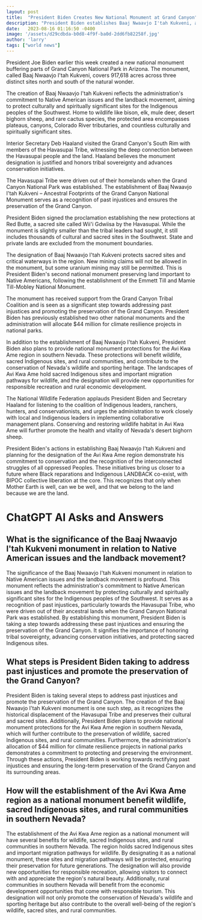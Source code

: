 ```yaml
---
layout: post
title:  "President Biden Creates New National Monument at Grand Canyon"
description: "President Biden establishes Baaj Nwaavjo I'tah Kukveni, a new national monument at the Grand Canyon, to protect culturally significant sites and advance Native American issues."
date:   2023-08-16 01:16:50 -0400
image: '/assets/d29cdbda-b0d8-4f9f-ba0d-2dd6fb82258f.jpg'
author: 'larry'
tags: ["world news"]
---
```


President Joe Biden earlier this week created a new national monument buffering parts of Grand Canyon National Park in Arizona. The monument, called Baaj Nwaavjo I'tah Kukveni, covers 917,618 acres across three distinct sites north and south of the natural wonder.

The creation of Baaj Nwaavjo I'tah Kukveni reflects the administration's commitment to Native American issues and the landback movement, aiming to protect culturally and spiritually significant sites for the Indigenous peoples of the Southwest. Home to wildlife like bison, elk, mule deer, desert bighorn sheep, and rare cactus species, the protected area encompasses plateaus, canyons, Colorado River tributaries, and countless culturally and spiritually significant sites.

Interior Secretary Deb Haaland visited the Grand Canyon's South Rim with members of the Havasupai Tribe, witnessing the deep connection between the Havasupai people and the land. Haaland believes the monument designation is justified and honors tribal sovereignty and advances conservation initiatives.

The Havasupai Tribe were driven out of their homelands when the Grand Canyon National Park was established. The establishment of Baaj Nwaavjo I'tah Kukveni – Ancestral Footprints of the Grand Canyon National Monument serves as a recognition of past injustices and ensures the preservation of the Grand Canyon.

President Biden signed the proclamation establishing the new protections at Red Butte, a sacred site called Wii'i Gdwiisa by the Havasupai. While the monument is slightly smaller than the tribal leaders had sought, it still includes thousands of cultural and sacred sites in the Southwest. State and private lands are excluded from the monument boundaries.

The designation of Baaj Nwaavjo I'tah Kukveni protects sacred sites and critical waterways in the region. New mining claims will not be allowed in the monument, but some uranium mining may still be permitted. This is President Biden's second national monument preserving land important to Native Americans, following the establishment of the Emmett Till and Mamie Till-Mobley National Monument.

The monument has received support from the Grand Canyon Tribal Coalition and is seen as a significant step towards addressing past injustices and promoting the preservation of the Grand Canyon. President Biden has previously established two other national monuments and the administration will allocate $44 million for climate resilience projects in national parks.

In addition to the establishment of Baaj Nwaavjo I'tah Kukveni, President Biden also plans to provide national monument protections for the Avi Kwa Ame region in southern Nevada. These protections will benefit wildlife, sacred Indigenous sites, and rural communities, and contribute to the conservation of Nevada's wildlife and sporting heritage. The landscapes of Avi Kwa Ame hold sacred Indigenous sites and important migration pathways for wildlife, and the designation will provide new opportunities for responsible recreation and rural economic development.

The National Wildlife Federation applauds President Biden and Secretary Haaland for listening to the coalition of Indigenous leaders, ranchers, hunters, and conservationists, and urges the administration to work closely with local and Indigenous leaders in implementing collaborative management plans. Conserving and restoring wildlife habitat in Avi Kwa Ame will further promote the health and vitality of Nevada's desert bighorn sheep.

President Biden's actions in establishing Baaj Nwaavjo I'tah Kukveni and planning for the designation of the Avi Kwa Ame region demonstrate his commitment to conservation and the recognition of the interconnected struggles of all oppressed Peoples. These initiatives bring us closer to a future where Black reparations and Indigenous LANDBACK co-exist, with BIPOC collective liberation at the core. This recognizes that only when Mother Earth is well, can we be well, and that we belong to the land because we are the land.


# ChatGPT AI Asks and Answers
## What is the significance of the Baaj Nwaavjo I'tah Kukveni monument in relation to Native American issues and the landback movement?
The significance of the Baaj Nwaavjo I'tah Kukveni monument in relation to Native American issues and the landback movement is profound. This monument reflects the administration's commitment to Native American issues and the landback movement by protecting culturally and spiritually significant sites for the Indigenous peoples of the Southwest. It serves as a recognition of past injustices, particularly towards the Havasupai Tribe, who were driven out of their ancestral lands when the Grand Canyon National Park was established. By establishing this monument, President Biden is taking a step towards addressing these past injustices and ensuring the preservation of the Grand Canyon. It signifies the importance of honoring tribal sovereignty, advancing conservation initiatives, and protecting sacred Indigenous sites.

## What steps is President Biden taking to address past injustices and promote the preservation of the Grand Canyon?
President Biden is taking several steps to address past injustices and promote the preservation of the Grand Canyon. The creation of the Baaj Nwaavjo I'tah Kukveni monument is one such step, as it recognizes the historical displacement of the Havasupai Tribe and preserves their cultural and sacred sites. Additionally, President Biden plans to provide national monument protections for the Avi Kwa Ame region in southern Nevada, which will further contribute to the preservation of wildlife, sacred Indigenous sites, and rural communities. Furthermore, the administration's allocation of $44 million for climate resilience projects in national parks demonstrates a commitment to protecting and preserving the environment. Through these actions, President Biden is working towards rectifying past injustices and ensuring the long-term preservation of the Grand Canyon and its surrounding areas.

## How will the establishment of the Avi Kwa Ame region as a national monument benefit wildlife, sacred Indigenous sites, and rural communities in southern Nevada?
The establishment of the Avi Kwa Ame region as a national monument will have several benefits for wildlife, sacred Indigenous sites, and rural communities in southern Nevada. The region holds sacred Indigenous sites and important migration pathways for wildlife. By designating it as a national monument, these sites and migration pathways will be protected, ensuring their preservation for future generations. The designation will also provide new opportunities for responsible recreation, allowing visitors to connect with and appreciate the region's natural beauty. Additionally, rural communities in southern Nevada will benefit from the economic development opportunities that come with responsible tourism. This designation will not only promote the conservation of Nevada's wildlife and sporting heritage but also contribute to the overall well-being of the region's wildlife, sacred sites, and rural communities.

